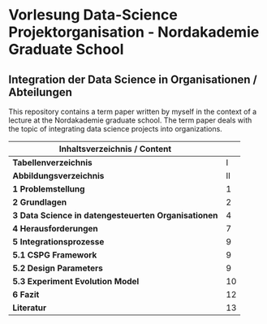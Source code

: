 # Vorlesung Data-Science Projektorganisation - Nordakademie Graduate School
## Integration der Data Science in Organisationen / Abteilungen

This repository contains a term paper written by myself in the context of a lecture at the Nordakademie graduate school. The term paper deals with the topic of integrating data science projects into organizations.

| **Inhaltsverzeichnis / Content**                      |    |
|-------------------------------------------------------|----|
| **Tabellenverzeichnis**                               | I  |
| **Abbildungsverzeichnis**                             | II |
| **1 Problemstellung**                                 | 1  |
| **2 Grundlagen**                                      | 2  |
| **3 Data Science in datengesteuerten Organisationen** | 4  |
| **4 Herausforderungen**                               | 7  |
| **5 Integrationsprozesse**                            | 9  |
| **5.1 CSPG Framework**                                | 9  |
| **5.2 Design Parameters**                             | 9  |
| **5.3 Experiment Evolution Model**                    | 10 |
| **6 Fazit**                                           | 12 |
| **Literatur**                                         | 13 |